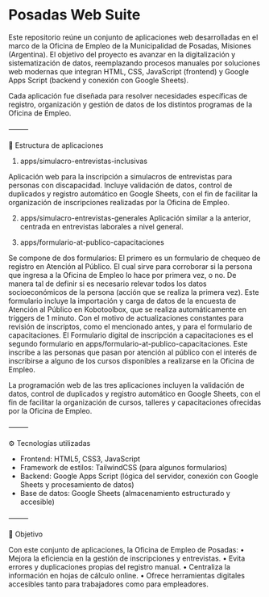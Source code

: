# Posadas Web Suite

Este repositorio reúne un conjunto de aplicaciones web desarrolladas en el marco de la Oficina de Empleo de la Municipalidad de Posadas, Misiones (Argentina).
El objetivo del proyecto es avanzar en la digitalización y sistematización de datos, reemplazando procesos manuales por soluciones web modernas que integran HTML, CSS, JavaScript (frontend) y Google Apps Script (backend y conexión con Google Sheets).

Cada aplicación fue diseñada para resolver necesidades específicas de registro, organización y gestión de datos de los distintos programas de la Oficina de Empleo.

⸻

📂 Estructura de aplicaciones

1. apps/simulacro-entrevistas-inclusivas

Aplicación web para la inscripción a simulacros de entrevistas para personas con discapacidad.
Incluye validación de datos, control de duplicados y registro automático en Google Sheets, con el fin de facilitar la organización de inscripciones realizadas por la Oficina de Empleo.

2. apps/simulacro-entrevistas-generales
Aplicación similar a la anterior, centrada en entrevistas laborales a nivel general.

3. apps/formulario-at-publico-capacitaciones

Se compone de dos formularios: 
El primero es un formulario de chequeo de registro en Atención al Público. El cual sirve para corroborar si la persona que ingresa a la Oficina de Empleo lo hace por primera vez, o no. De manera tal de definir si es necesario relevar todos los datos socioeconómicos de la persona (acción que se realiza la primera vez). Este formulario incluye la importación y carga de datos de la encuesta de Atención al Público en Kobotoolbox, que se realiza automáticamente en triggers de 1 minuto. Con el motivo de actualizaciones constantes para revisión de inscriptos, como el mencionado antes, y para el formulario de capacitaciones. 
El Formulario digital de inscripción a capacitaciones es el segundo formulario en apps/formulario-at-publico-capacitaciones. Este inscribe a las personas que pasan por atención al público con el interés de inscribirse a alguno de los cursos disponibles a realizarse en la Oficina de Empleo.

La programación web de las tres aplicaciones incluyen la validación de datos, control de duplicados y registro automático en Google Sheets, con el fin de facilitar la organización de cursos, talleres y capacitaciones ofrecidas por la Oficina de Empleo.

⸻

⚙️ Tecnologías utilizadas
	
 - Frontend: HTML5, CSS3, JavaScript
 - Framework de estilos: TailwindCSS (para algunos formularios)
 - Backend: Google Apps Script (lógica del servidor, conexión con Google Sheets y procesamiento de datos)
 - Base de datos: Google Sheets (almacenamiento estructurado y accesible)

⸻

🚀 Objetivo

Con este conjunto de aplicaciones, la Oficina de Empleo de Posadas:
	•	Mejora la eficiencia en la gestión de inscripciones y entrevistas.
	•	Evita errores y duplicaciones propias del registro manual.
	•	Centraliza la información en hojas de cálculo online.
	•	Ofrece herramientas digitales accesibles tanto para trabajadores como para empleadores.
